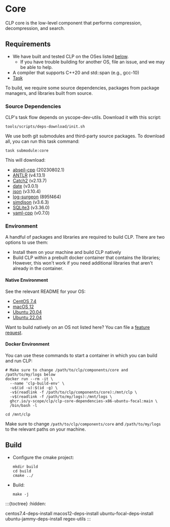 # Core

CLP core is the low-level component that performs compression, decompression, and search.

## Requirements

* We have built and tested CLP on the OSes listed [below](#native-environment).
  * If you have trouble building for another OS, file an issue, and we may be able to help.
* A compiler that supports C++20 and std::span (e.g., gcc-10)
* [Task](https://taskfile.dev/)

To build, we require some source dependencies, packages from package managers, and libraries built
from source.

### Source Dependencies

CLP's task flow depends on yscope-dev-utils. Download it with this script:

```shell
tools/scripts/deps-download/init.sh
```

We use both git submodules and third-party source packages. To download all, you can run this
task command:

```shell
task submodule:core
```

This will download:
* [abseil-cpp](https://github.com/abseil/abseil-cpp) (20230802.1)
* [ANTLR](https://www.antlr.org) (v4.13.1)
* [Catch2](https://github.com/catchorg/Catch2.git) (v2.13.7)
* [date](https://github.com/HowardHinnant/date.git) (v3.0.1)
* [json](https://github.com/nlohmann/json.git) (v3.10.4)
* [log-surgeon](https://github.com/y-scope/log-surgeon) (895f464)
* [simdjson](https://github.com/simdjson/simdjson) (v3.6.3)
* [SQLite3](https://www.sqlite.org/download.html) (v3.36.0)
* [yaml-cpp](https://github.com/jbeder/yaml-cpp.git) (v0.7.0)

### Environment

A handful of packages and libraries are required to build CLP. There are two options to use them:

* Install them on your machine and build CLP natively
* Build CLP within a prebuilt docker container that contains the libraries;
  However, this won't work if you need additional libraries that aren't already in the container.

#### Native Environment

See the relevant README for your OS:

* [CentOS 7.4](centos7.4-deps-install)
* [macOS 12](macos12-deps-install)
* [Ubuntu 20.04](ubuntu-focal-deps-install)
* [Ubuntu 22.04](ubuntu-jammy-deps-install)

Want to build natively on an OS not listed here? You can file a [feature request][feature-req].

#### Docker Environment

You can use these commands to start a container in which you can build and run CLP:

```shell
# Make sure to change /path/to/clp/components/core and /path/to/my/logs below
docker run --rm -it \
  --name 'clp-build-env' \
  -u$(id -u):$(id -g) \
  -v$(readlink -f /path/to/clp/components/core):/mnt/clp \
  -v$(readlink -f /path/to/my/logs):/mnt/logs \
  ghcr.io/y-scope/clp/clp-core-dependencies-x86-ubuntu-focal:main \
  /bin/bash -l

cd /mnt/clp
```

Make sure to change `/path/to/clp/components/core` and `/path/to/my/logs` to
the relevant paths on your machine.

## Build

* Configure the cmake project:
  ```shell
  mkdir build
  cd build
  cmake ../
  ```

* Build:
  ```shell
  make -j
  ```

:::{toctree}
:hidden:

centos7.4-deps-install
macos12-deps-install
ubuntu-focal-deps-install
ubuntu-jammy-deps-install
regex-utils
:::

[feature-req]: https://github.com/y-scope/clp/issues/new?assignees=&labels=enhancement&template=feature-request.yml
